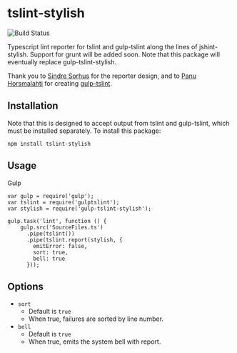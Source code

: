 tslint-stylish
===================

![Build Status](https://travis-ci.org/pteropus/tslint-stylish.svg?branch=develop)

Typescript lint reporter for tslint and gulp-tslint along the lines of jshint-stylish.  Support
for grunt will be added soon.  Note that this package will eventually replace gulp-tslint-stylish.

Thank you to
[Sindre Sorhus](https://github.com/sindresorhus) for the reporter design, and to
[Panu Horsmalahti](https://github.com/panuhorsmalahti) for creating
[gulp-tslint](https://github.com/panuhorsmalahti/gulp-tslint).

Installation
------------
Note that this is designed to accept output from tslint and gulp-tslint, which must be installed separately.
To install this package:

```
npm install tslint-stylish
```

Usage
-----

Gulp

```
var gulp = require('gulp');
var tslint = require('gulptslint');
var stylish = require('gulp-tslint-stylish');

gulp.task('lint', function () {
    gulp.src('SourceFiles.ts')
      .pipe(tslint())
      .pipe(tslint.report(stylish, {
        emitError: false,
        sort: true,
        bell: true
      }));
```

Options
-------
- `sort`
	- Default is `true`
	- When true, failures are sorted by line number.
- `bell`
    - Default is `true`
    - When true, emits the system bell with report.
